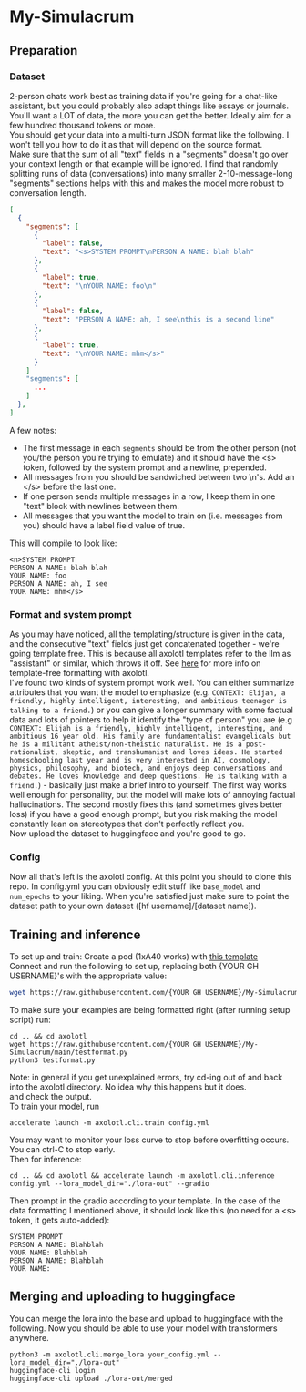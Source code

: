 # My-Simulacrum
## Preparation
### Dataset
2-person chats work best as training data if you're going for a chat-like assistant, but you could probably also adapt things like essays or journals. You'll want a LOT of data, the more you can get the better. Ideally aim for a few hundred thousand tokens or more.  
You should get your data into a multi-turn JSON format like the following. I won't tell you how to do it as that will depend on the source format.  
Make sure that the sum of all "text" fields in a "segments" doesn't go over your context length or that example will be ignored. I find that randomly splitting runs of data (conversations) into many smaller 2-10-message-long "segments" sections helps with this and makes the model more robust to conversation length.  
```json
[
  {
    "segments": [
      {
        "label": false,
        "text": "<s>SYSTEM PROMPT\nPERSON A NAME: blah blah"
      },
      {
        "label": true,
        "text": "\nYOUR NAME: foo\n"
      },
      {
        "label": false,
        "text": "PERSON A NAME: ah, I see\nthis is a second line"
      },
      {
        "label": true,
        "text": "\nYOUR NAME: mhm</s>"
      }
    ]
    "segments": [
      ...
    ]
  },
]
```
A few notes:
- The first message in each `segments` should be from the other person (not you/the person you're trying to emulate) and it should have the \<s\> token, followed by the system prompt and a newline, prepended.
- All messages from you should be sandwiched between two \n's. Add an \</s\> before the last one.
- If one person sends multiple messages in a row, I keep them in one "text" block with newlines between them.
- All messages that you want the model to train on (i.e. messages from you) should have a label field value of true.

This will compile to look like:  
```
<n>SYSTEM PROMPT
PERSON A NAME: blah blah
YOUR NAME: foo
PERSON A NAME: ah, I see
YOUR NAME: mhm</s>
```
### Format and system prompt
As you may have noticed, all the templating/structure is given in the data, and the consecutive "text" fields just get concatenated together - we're going template free. This is because all axolotl templates refer to the llm as "assistant" or similar, which throws it off. See [here](https://openaccess-ai-collective.github.io/axolotl/docs/input_output.html) for more info on template-free formatting with axolotl.  
I've found two kinds of system prompt work well. You can either summarize attributes that you want the model to emphasize (e.g. `CONTEXT: Elijah, a friendly, highly intelligent, interesting, and ambitious teenager is talking to a friend.`) or you can give a longer summary with some factual data and lots of pointers to help it identify the "type of person" you are (e.g `CONTEXT: Elijah is a friendly, highly intelligent, interesting, and ambitious 16 year old. His family are fundamentalist evangelicals but he is a militant atheist/non-theistic naturalist. He is a post-rationalist, skeptic, and transhumanist and loves ideas. He started homeschooling last year and is very interested in AI, cosmology, physics, philosophy, and biotech, and enjoys deep conversations and debates. He loves knowledge and deep questions. He is talking with a friend.`) - basically just make a brief intro to yourself. The first way works well enough for personality, but the model will make lots of annoying factual hallucinations. The second mostly fixes this (and sometimes gives better loss) if you have a good enough prompt, but you risk making the model constantly lean on stereotypes that don't perfectly reflect you.  
Now upload the dataset to huggingface and you're good to go.
### Config
Now all that's left is the axolotl config. At this point you should to clone this repo. In config.yml you can obviously edit stuff like `base_model` and `num_epochs` to your liking. When you're satisfied just make sure to point the dataset path to your own dataset ([hf username]/[dataset name]).  
## Training and inference
To set up and train:
Create a pod (1xA40 works) with [this template](https://www.runpod.io/console/gpu-cloud?template=v2ickqhz9s&ref=6i7fkpdz)  
Connect and run the following to set up, replacing both {YOUR GH USERNAME}'s with the appropriate value:  
```bash
wget https://raw.githubusercontent.com/{YOUR GH USERNAME}/My-Simulacrum/main/run.bash && bash run.bash {YOUR GH USERNAME}
```
To make sure your examples are being formatted right (after running setup script) run:  
```
cd .. && cd axolotl
wget https://raw.githubusercontent.com/{YOUR GH USERNAME}/My-Simulacrum/main/testformat.py
python3 testformat.py
```
Note: in general if you get unexplained errors, try cd-ing out of and back into the axolotl directory. No idea why this happens but it does.  
and check the output.  
To train your model, run 
```
accelerate launch -m axolotl.cli.train config.yml
```
You may want to monitor your loss curve to stop before overfitting occurs. You can ctrl-C to stop early.  
Then for inference:
```
cd .. && cd axolotl && accelerate launch -m axolotl.cli.inference config.yml --lora_model_dir="./lora-out" --gradio
```
Then prompt in the gradio according to your template. In the case of the data formatting I mentioned above, it should look like this (no need for a \<s\> token, it gets auto-added):
```
SYSTEM PROMPT
PERSON A NAME: Blahblah
YOUR NAME: Blahblah
PERSON A NAME: Blahblah
YOUR NAME:
```
## Merging and uploading to huggingface
You can merge the lora into the base and upload to huggingface with the following. Now you should be able to use your model with transformers anywhere.
```
python3 -m axolotl.cli.merge_lora your_config.yml --lora_model_dir="./lora-out"
huggingface-cli login
huggingface-cli upload ./lora-out/merged
```

